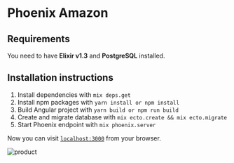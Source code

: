 # Phoenix Amazon

## Requirements
You need to have **Elixir v1.3** and **PostgreSQL** installed.

## Installation instructions

  1. Install dependencies with `mix deps.get`
  2. Install npm packages with `yarn install or npm install`
  3. Build Angular project with `yarn build or npm run build`
  4. Create and migrate database with `mix ecto.create && mix ecto.migrate`
  5. Start Phoenix endpoint with `mix phoenix.server`

Now you can visit [`localhost:3000`](http://localhost:3000) from your browser.

![`product`](http://suman.io/images/apple.resized.png)
